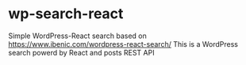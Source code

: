 # wp-search-react
Simple WordPress-React search based on https://www.ibenic.com/wordpress-react-search/
This is a WordPress search powerd by React and posts REST API
